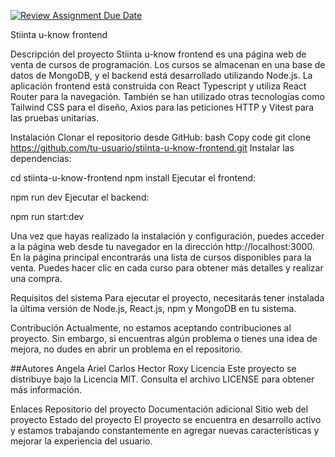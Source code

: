 [![Review Assignment Due Date](https://classroom.github.com/assets/deadline-readme-button-24ddc0f5d75046c5622901739e7c5dd533143b0c8e959d652212380cedb1ea36.svg)](https://classroom.github.com/a/BUGJLTd5)

Stiinta u-know frontend


Descripción del proyecto
Stiinta u-know frontend es una página web de venta de cursos de programación. Los cursos se almacenan en una base de datos de MongoDB, y el backend está desarrollado utilizando Node.js. La aplicación frontend está construida con React Typescript y utiliza React Router para la navegación. También se han utilizado otras tecnologías como Tailwind CSS para el diseño, Axios para las peticiones HTTP y Vitest para las pruebas unitarias.

Instalación
Clonar el repositorio desde GitHub:
bash
Copy code
git clone https://github.com/tu-usuario/stiinta-u-know-frontend.git
Instalar las dependencias:

cd stiinta-u-know-frontend
npm install
Ejecutar el frontend:

npm run dev
Ejecutar el backend:

npm run start:dev

Una vez que hayas realizado la instalación y configuración, puedes acceder a la página web desde tu navegador en la dirección http://localhost:3000. En la página principal encontrarás una lista de cursos disponibles para la venta. Puedes hacer clic en cada curso para obtener más detalles y realizar una compra.

Requisitos del sistema
Para ejecutar el proyecto, necesitarás tener instalada la última versión de Node.js, React.js, npm y MongoDB en tu sistema.

Contribución
Actualmente, no estamos aceptando contribuciones al proyecto. Sin embargo, si encuentras algún problema o tienes una idea de mejora, no dudes en abrir un problema en el repositorio.

##Autores
Angela
Ariel
Carlos
Hector
Roxy
Licencia
Este proyecto se distribuye bajo la Licencia MIT. Consulta el archivo LICENSE para obtener más información.

Enlaces
Repositorio del proyecto
Documentación adicional
Sitio web del proyecto
Estado del proyecto
El proyecto se encuentra en desarrollo activo y estamos trabajando constantemente en agregar nuevas características y mejorar la experiencia del usuario.